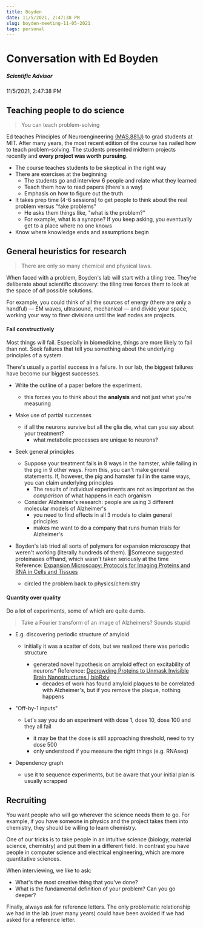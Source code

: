 ```yaml
---
title: Boyden
date: 11/5/2021, 2:47:38 PM
slug: boyden-meeting-11-05-2021
tags: personal
---
```


# Conversation with Ed Boyden

##### Scientific Advisor

11/5/2021, 2:47:38 PM

## Teaching people to do science

> You can teach problem-solving

Ed teaches Principles of Neuroengineering [(MAS.881J)](https://cbmm.mit.edu/education/courses/principles-neuroengineering) to grad students at MIT. After many years, the most recent edition of the course has nailed how to teach problem-solving. The students presented midterm projects recently and **every project was worth pursuing**.

- The course teaches students to be skeptical in the right way
- There are exercises at the beginning
  - The students go and interview 6 people and relate what they learned
  - Teach them how to read papers (there's a way)
  - Emphasis on how to figure out the truth
- It takes prep time (4-6 sessions) to get people to think about the real problem versus "fake problems"
  - He asks them things like, "what is the problem?"
  - For example, what is a synapse? If you keep asking, you eventually get to a place where no one knows
- Know where knowledge ends and assumptions begin

## General heuristics for research

> There are only so many chemical and physical laws. 

When faced with a problem, Boyden's lab will start with a tiling tree. They're deliberate about scientific discovery: the tiling tree forces them to look at the space of _all_ possible solutions. 

For example, you could think of all the sources of energy (there are only a handful) — EM waves, ultrasound, mechanical — and divide your space, working your way to finer divisions until the leaf nodes are projects.

#### Fail constructively
Most things will fail. Especially in biomedicine, things are more likely to fail than not. Seek failures that tell you something about the underlying principles of a system.

There's usually a partial success in a failure. In our lab, the biggest failures have become our biggest successes.

- Write the outline of a paper before the experiment.
  - this forces you to think about the **analysis** and not just what you're measuring
- Make use of partial successes
  - if all the neurons survive but all the glia die, what can you say about your treatment?
    - what metabolic processes are unique to neurons?
- Seek general principles
  - Suppose your treatment fails in 8 ways in the hamster, while failing in the pig in 9 other ways. From this, you can't make general statements. If, however, the pig and hamster fail in the same ways, you can claim underlying principles
    - The results of individual experiments are not as important as the _comparison_ of what happens in each organism
  - Consider Alzheimer's research: people are using 3 different molecular models of Alzheimer's
    - you need to find effects in all 3 models to claim general principles
    - makes me want to do a company that runs human trials for Alzheimer's

- Boyden's lab tried all sorts of polymers for expansion microscopy that weren't working (literally hundreds of them). Someone suggested proteinases offhand, which wasn't taken seriously at the time <span class="annotation">Reference: [Expansion Microscopy: Protocols for Imaging Proteins and RNA in Cells and Tissues](https://www.ncbi.nlm.nih.gov/pmc/articles/PMC6158110/) </span>
  - circled the problem back to physics/chemistry

#### Quantity over quality

Do a lot of experiments, some of which are quite dumb.

> Take a Fourier transform of an image of Alzheimers? Sounds stupid

- E.g. discovering periodic structure of amyloid

  - initially it was a scatter of dots, but we realized there was periodic structure


    - generated novel hypothesis on amyloid effect on excitability of neurons\* <span class="annotation">Reference: [Decrowding Proteins to Unmask Invisible Brain Nanostructures \| bioRxiv](https://www.biorxiv.org/content/10.1101/2020.08.29.273540v1.full)</span>
      - decades of work has found amyloid plaques to be correlated with Alzheimer's, but if you remove the plaque, nothing happens

- "Off-by-1 inputs"

  - Let's say you do an experiment with dose 1, dose 10, dose 100 and they all fail

    - it may be that the dose is still approaching threshold, need to try dose 500
    - only understood if you measure the right things (e.g. RNAseq)

- Dependency graph
  - use it to sequence experiments, but be aware that your initial plan is usually scrapped

## Recruiting
You want people who will go wherever the science needs them to go. For example, if you have someone in physics and the project takes them into chemistry, they should be willing to learn chemistry.

One of our tricks is to take people in an intuitive science (biology, material science, chemistry) and put them in a different field. In contrast you have people in computer science and electrical engineering, which are more quantitative sciences.

When interviewing, we like to ask:
- What's the most creative thing that you've done?
- What is the fundamental definition of your problem? Can you go deeper?

Finally, always ask for reference letters. The only problematic relationship we had in the lab (over many years) could have been avoided if we had asked for a reference letter.


